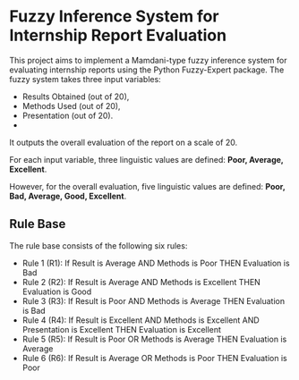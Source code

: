 # Fuzzy Inference System for Internship Report Evaluation 

This project aims to implement a Mamdani-type fuzzy inference system for evaluating internship reports using the Python Fuzzy-Expert package. The fuzzy system takes three input variables: 
- Results Obtained (out of 20),
- Methods Used (out of 20),
- Presentation (out of 20).
- 
It outputs the overall evaluation of the report on a scale of 20.

For each input variable, three linguistic values are defined: **Poor, Average, Excellent**.

However, for the overall evaluation, five linguistic values are defined: **Poor, Bad, Average, Good, Excellent**.

## Rule Base

The rule base consists of the following six rules:

- Rule 1 (R1): If Result is Average AND Methods is Poor THEN Evaluation is Bad
- Rule 2 (R2): If Result is Average AND Methods is Excellent THEN Evaluation is Good
- Rule 3 (R3): If Result is Poor AND Methods is Average THEN Evaluation is Bad
- Rule 4 (R4): If Result is Excellent AND Methods is Excellent AND Presentation is Excellent THEN Evaluation is Excellent
- Rule 5 (R5): If Result is Poor OR Methods is Average THEN Evaluation is Average
- Rule 6 (R6): If Result is Average OR Methods is Poor THEN Evaluation is Poor
